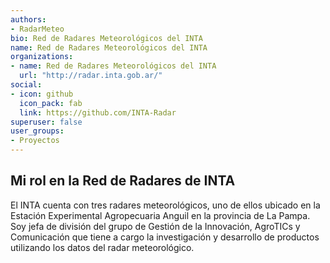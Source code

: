 ```yaml
---
authors:
- RadarMeteo
bio: Red de Radares Meteorológicos del INTA
name: Red de Radares Meteorológicos del INTA
organizations:
- name: Red de Radares Meteorológicos del INTA
  url: "http://radar.inta.gob.ar/"
social:
- icon: github
  icon_pack: fab
  link: https://github.com/INTA-Radar
superuser: false
user_groups:
- Proyectos
---
```


## Mi rol en la Red de Radares de INTA

El INTA cuenta con tres radares meteorológicos, uno de ellos ubicado en la Estación Experimental Agropecuaria Anguil en la provincia de La Pampa.  Soy jefa de división del grupo de Gestión de la Innovación, AgroTICs y Comunicación que tiene a cargo la investigación y desarrollo de productos utilizando los datos del radar meteorológico.
